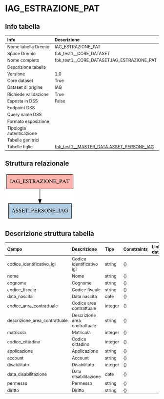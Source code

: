 # IAG_ESTRAZIONE_PAT

## Info tabella

| Info                     | Descrizione                                                                                                     |
|:-------------------------|:----------------------------------------------------------------------------------------------------------------|
| Nome tabella Dremio      | IAG_ESTRAZIONE_PAT                                                                                              |
| Space Dremio             | fbk_test1__CORE_DATASET                                                                                         |
| Nome completo            | fbk_test1__CORE_DATASET.IAG_ESTRAZIONE_PAT                                                                      |
| Descrizione tabella      |                                                                                                                 |
| Versione                 | 1.0                                                                                                             |
| Core dataset             | True                                                                                                            |
| Dataset di origine       | IAG                                                                                                             |
| Richiede validazione     | True                                                                                                            |
| Esposta in DSS           | False                                                                                                           |
| Endpoint DSS             |                                                                                                                 |
| Query name DSS           |                                                                                                                 |
| Formato esposizione      |                                                                                                                 |
| Tipologia autenticazione |                                                                                                                 |
| Tabelle genitrici        |                                                                                                                 |
| Tabelle figlie           | [fbk_test1__MASTER_DATA.ASSET_PERSONE_IAG](/Documentation/fbk_test1__MASTER_DATA/ASSET_PERSONE_IAG/markdown.md) |

## Struttura relazionale

![IAG_ESTRAZIONE_PAT](./graph_png.png)

## Descrizione struttura tabella

| Campo                         | Descrizione                   | Tipo    | Constraints   | Linked data   | errors   |
|:------------------------------|:------------------------------|:--------|:--------------|:--------------|:---------|
| codice_identificativo_igi     | Codice identificativo igi     | string  | {}            |               | {}       |
| nome                          | Nome                          | string  | {}            |               | {}       |
| cognome                       | Cognome                       | string  | {}            |               | {}       |
| codice_fiscale                | Codice fiscale                | string  | {}            |               | {}       |
| data_nascita                  | Data nascita                  | date    | {}            |               | {}       |
| codice_area_contrattuale      | Codice area contrattuale      | integer | {}            |               | {}       |
| descrizione_area_contrattuale | Descrizione area contrattuale | string  | {}            |               | {}       |
| matricola                     | Matricola                     | integer | {}            |               | {}       |
| codice_cittadino              | Codice cittadino              | integer | {}            |               | {}       |
| applicazione                  | Applicazione                  | string  | {}            |               | {}       |
| account                       | Account                       | string  | {}            |               | {}       |
| disabilitato                  | Disabilitato                  | integer | {}            |               | {}       |
| data_disabilitazione          | Data disabilitazione          | date    | {}            |               | {}       |
| permesso                      | Permesso                      | string  | {}            |               | {}       |
| diritto                       | Diritto                       | string  | {}            |               | {}       |
